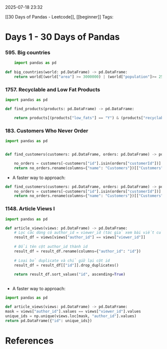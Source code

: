 2025-07-18 23:32

[[30 Days of Pandas - Leetcode]], [[beginner]]
Tags:

# Days 1 - 30 Days of Pandas

### 595. Big countries
```python
	import pandas as pd
 
def big_countries(world: pd.DataFrame) -> pd.DataFrame:
	return world[(world["area"] >= 3000000) | (world["population"]>= 25000000)][["name", "population", "area"]]
```

### 1757. Recyclable and Low Fat Products 
```python
import pandas as pd

def find_products(products: pd.DataFrame) -> pd.DataFrame:

	return products[(products["low_fats"] == "Y") & (products["recyclable"] == "Y")][["product_id"]]
```

### 183. Customers Who Never Order
```python
import pandas as pd


def find_customers(customers: pd.DataFrame, orders: pd.DataFrame) -> pd.DataFrame:

	no_orders = customers[~customers["id"].isin(orders["customerId"])]
	return no_orders.rename(columns={"name": "Customers"})[["Customers"]]
```
- A faster way to approach: 
```python
def find_customers(customers: pd.DataFrame, orders: pd.DataFrame) -> pd.DataFrame:
    no_orders = customers[~customers["id"].isin(orders["customerId"])]
    return no_orders.rename(columns={"name": "Customers"})[["Customers"]]

```

### 1148. Article Views I 
```python 
import pandas as pd

def article_views(views: pd.DataFrame) -> pd.DataFrame:
    # Lọc các dòng có author_id = viewer_id (tác giả xem bài viết của chính mình)
    result_df = views[views["author_id"] == views["viewer_id"]]
    
    # Đổi tên cột author_id thành id
    result_df = result_df.rename(columns={"author_id": "id"})
    
    # Loại bỏ duplicate và chỉ giữ lại cột id
    result_df = result_df[["id"]].drop_duplicates()
    
    return result_df.sort_values("id", ascending=True)
    
```

- A faster way to approach: 
```python
import pandas as pd

def article_views(views: pd.DataFrame) -> pd.DataFrame:
mask = views["author_id"].values == views["viewer_id"].values
unique_ids = np.unique(views.loc[mask, "author_id"].values)
return pd.DataFrame({"id": unique_ids})
```

# References
